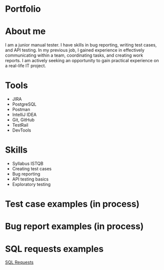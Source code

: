 # Portfolio


# About me
I am a junior manual tester. I have skills in bug reporting, writing test cases, and API testing. In my previous job, I gained experience in effectively communicating within a team, coordinating tasks, and creating work reports. 
I am actively seeking an opportunity to gain practical experience on a real-life IT project. 


# Tools
- JIRA
- PostgreSQL
- Postman
- IntelliJ IDEA
- Git, GitHub
- TestRail
- DevTools
  
# Skills
- Syllabus ISTQB
- Creating test cases
- Bug reporting
- API testing basics
- Exploratory testing

# Test case examples (in process)

# Bug report examples (in process)

# SQL requests examples
  [SQL Requests](https://github.com/Yuliya-Kasutskaya/Portfolio-Yuliya-Kasutskaya/tree/main/sql_requests)

  




